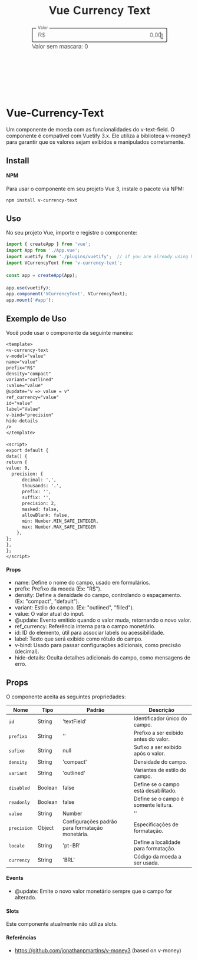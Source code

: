 ![GIF](public/movie.gif)

# Vue-Currency-Text
Um componente de moeda com as funcionalidades do v-text-field. O componente é compatível com Vuetify 3.x. 
Ele utiliza a biblioteca v-money3 para garantir que os valores sejam exibidos e manipulados corretamente.
## Install 
#### NPM 
Para usar o componente em seu projeto Vue 3, instale o pacote via NPM:

```bash 
npm install v-currency-text 
``` 
## Uso
No seu projeto Vue, importe e registre o componente:

```javascript 
import { createApp } from 'vue';
import App from './App.vue';
import vuetify from './plugins/vuetify';  // if you are already using Vuetify 
import VCurrencyText from 'v-currency-text';

const app = createApp(App);

app.use(vuetify);
app.component('VCurrencyText', VCurrencyText);
app.mount('#app');
```
## Exemplo de Uso
Você pode usar o componente da seguinte maneira:

```vue
<template>
<v-currency-text
v-model="value"
name="value"
prefix="R$"
density="compact"
variant="outlined"
:value="value"
@update="v => value = v"
ref_currency="value"
id="value"
label="Value"
v-bind="precision"
hide-details
/>
</template>

<script>
export default {
data() {
return {
value: 0, 
  precision: {
      decimal: ',',
      thousands: '.',
      prefix: '',
      suffix: '',
      precision: 2,
      masked: false,
      allowBlank: false,
      min: Number.MIN_SAFE_INTEGER,
      max: Number.MAX_SAFE_INTEGER
    },
}; 
},
};
</script>
```
#### Props
* name: Define o nome do campo, usado em formulários.
* prefix: Prefixo da moeda (Ex: "R$").
* density: Define a densidade do campo, controlando o espaçamento. (Ex: "compact", "default").
* variant: Estilo do campo. (Ex: "outlined", "filled").
* value: O valor atual do input.
* @update: Evento emitido quando o valor muda, retornando o novo valor.
* ref_currency: Referência interna para o campo monetário.
* id: ID do elemento, útil para associar labels ou acessibilidade.
* label: Texto que será exibido como rótulo do campo.
* v-bind: Usado para passar configurações adicionais, como precisão (decimal).
* hide-details: Oculta detalhes adicionais do campo, como mensagens de erro.

## Props

O componente aceita as seguintes propriedades:

| Nome       | Tipo                     | Padrão          | Descrição                                    |
|------------|--------------------------|------------------|----------------------------------------------|
| `id`       | String                   | 'textField'      | Identificador único do campo.                |
| `prefixo`  | String                   | ''               | Prefixo a ser exibido antes do valor.       |
| `sufixo`   | String                   | null             | Sufixo a ser exibido após o valor.          |
| `density`  | String                   | 'compact'        | Densidade do campo.                          |
| `variant`  | String                   | 'outlined'       | Variantes de estilo do campo.                |
| `disabled`  | Boolean                  | false            | Define se o campo está desabilitado.        |
| `readonly`  | Boolean                  | false            | Define se o campo é somente leitura.         |
| `value`    | String | Number         | ''               | Valor inicial do campo.                      |
| `precision`| Object                   | Configurações padrão para formatação monetária. | Especificações de formatação.                |
| `locale`   | String                   | 'pt-BR'          | Define a localidade para formatação.         |
| `currency` | String                   | 'BRL'            | Código da moeda a ser usada.                 |


#### Events
* @update: Emite o novo valor monetário sempre que o campo for alterado.

#### Slots
Este componente atualmente não utiliza slots.

#### Referências
* https://github.com/jonathanpmartins/v-money3 (based on v-money)
